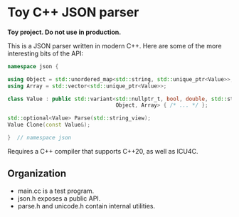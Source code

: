 # Toy C++ JSON parser

**Toy project. Do not use in production.**

This is a JSON parser written in modern C++. Here are some of the more
interesting bits of the API:

```c++
namespace json {

using Object = std::unordered_map<std::string, std::unique_ptr<Value>>;
using Array = std::vector<std::unique_ptr<Value>>;

class Value : public std::variant<std::nullptr_t, bool, double, std::string,
                                  Object, Array> { /* ... */ };

std::optional<Value> Parse(std::string_view);
Value Clone(const Value&);

}  // namespace json
```

Requires a C++ compiler that supports C++20, as well as ICU4C.

## Organization

* main.cc is a test program.
* json.h exposes a public API.
* parse.h and unicode.h contain internal utilities.
